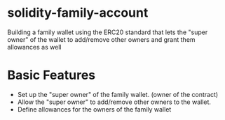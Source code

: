 # solidity-family-account

Building a family wallet using the ERC20 standard that lets the "super owner" of the wallet to add/remove other owners and grant them allowances as well

# Basic Features
- Set up the "super owner" of the family wallet. (owner of the contract)
- Allow the "super owner" to add/remove other owners to the wallet.
- Define allowances for the owners of the family wallet
